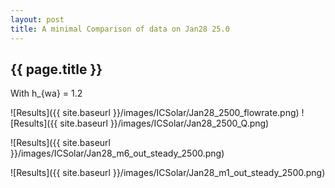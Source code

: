 ```yaml
---
layout: post
title: A minimal Comparison of data on Jan28 25.0
---
```

{{ page.title }}
-----------------
With h_{wa} = 1.2

![Results]({{ site.baseurl }}/images/ICSolar/Jan28_2500_flowrate.png) ![Results]({{ site.baseurl }}/images/ICSolar/Jan28_2500_Q.png)

![Results]({{ site.baseurl }}/images/ICSolar/Jan28_m6_out_steady_2500.png)

![Results]({{ site.baseurl }}/images/ICSolar/Jan28_m1_out_steady_2500.png)

